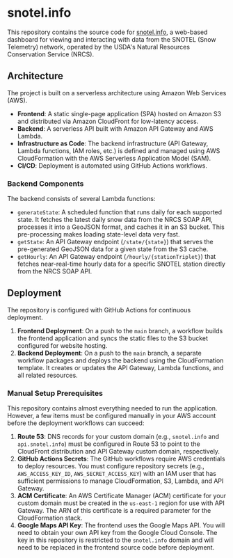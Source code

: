 # snotel.info

This repository contains the source code for [snotel.info](https://snotel.info), a web-based dashboard for viewing and interacting with data from the SNOTEL (Snow Telemetry) network, operated by the USDA's Natural Resources Conservation Service (NRCS).

## Architecture

The project is built on a serverless architecture using Amazon Web Services (AWS).

-   **Frontend**: A static single-page application (SPA) hosted on Amazon S3 and distributed via Amazon CloudFront for low-latency access.
-   **Backend**: A serverless API built with Amazon API Gateway and AWS Lambda.
-   **Infrastructure as Code**: The backend infrastructure (API Gateway, Lambda functions, IAM roles, etc.) is defined and managed using AWS CloudFormation with the AWS Serverless Application Model (SAM).
-   **CI/CD**: Deployment is automated using GitHub Actions workflows.

### Backend Components

The backend consists of several Lambda functions:

-   `generateState`: A scheduled function that runs daily for each supported state. It fetches the latest daily snow data from the NRCS SOAP API, processes it into a GeoJSON format, and caches it in an S3 bucket. This pre-processing makes loading state-level data very fast.
-   `getState`: An API Gateway endpoint (`/state/{state}`) that serves the pre-generated GeoJSON data for a given state from the S3 cache.
-   `getHourly`: An API Gateway endpoint (`/hourly/{stationTriplet}`) that fetches near-real-time hourly data for a specific SNOTEL station directly from the NRCS SOAP API.

## Deployment

The repository is configured with GitHub Actions for continuous deployment.

1.  **Frontend Deployment**: On a push to the `main` branch, a workflow builds the frontend application and syncs the static files to the S3 bucket configured for website hosting.
2.  **Backend Deployment**: On a push to the `main` branch, a separate workflow packages and deploys the backend using the CloudFormation template. It creates or updates the API Gateway, Lambda functions, and all related resources.

### Manual Setup Prerequisites

This repository contains almost everything needed to run the application. However, a few items must be configured manually in your AWS account before the deployment workflows can succeed:

1.  **Route 53**: DNS records for your custom domain (e.g., `snotel.info` and `api.snotel.info`) must be configured in Route 53 to point to the CloudFront distribution and API Gateway custom domain, respectively.
2.  **GitHub Actions Secrets**: The GitHub workflows require AWS credentials to deploy resources. You must configure repository secrets (e.g., `AWS_ACCESS_KEY_ID`, `AWS_SECRET_ACCESS_KEY`) with an IAM user that has sufficient permissions to manage CloudFormation, S3, Lambda, and API Gateway.
3.  **ACM Certificate**: An AWS Certificate Manager (ACM) certificate for your custom domain must be created in the `us-east-1` region for use with API Gateway. The ARN of this certificate is a required parameter for the CloudFormation stack.
4.  **Google Maps API Key**: The frontend uses the Google Maps API. You will need to obtain your own API key from the Google Cloud Console. The key in this repository is restricted to the `snotel.info` domain and will need to be replaced in the frontend source code before deployment.
